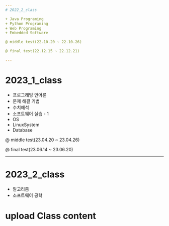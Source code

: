 ```yaml
---
# 2022_2_class

+ Java Programing
+ Python Programing
+ Web Programing
+ Embedded Software

@ middle test(22.10.20 ~ 22.10.26)

@ final test(22.12.15 ~ 22.12.21)

---
```

# 2023_1_class

+ 프로그래밍 언어론
+ 문제 해결 기법
+ 수치해석
+ 소프트웨어 실습 - 1
+ OS
+ LinuxSystem
+ Database

@ middle test(23.04.20 ~ 23.04.26)

@ final test(23.06.14 ~ 23.06.20)

---
# 2023_2_class

+ 알고리즘
+ 소프트웨어 공학

# upload Class content